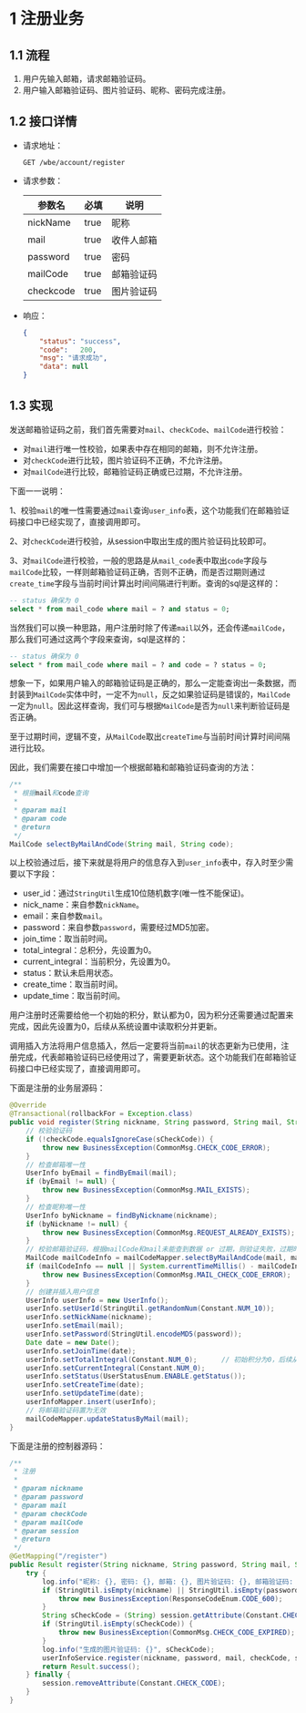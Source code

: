 # 1 注册业务

## 1.1 流程

1. 用户先输入邮箱，请求邮箱验证码。
2. 用户输入邮箱验证码、图片验证码、昵称、密码完成注册。

## 1.2 接口详情

- 请求地址：

  ```http
  GET /wbe/account/register
  ```

- 请求参数：

  | 参数名    | 必填 | 说明       |
  | --------- | ---- | ---------- |
  | nickName  | true | 昵称       |
  | mail      | true | 收件人邮箱 |
  | password  | true | 密码       |
  | mailCode  | true | 邮箱验证码 |
  | checkcode | true | 图片验证码 |

- 响应：

  ```json
  {
      "status": "success",
      "code":	200,
      "msg": "请求成功",
      "data": null
  }
  ```

## 1.3 实现

发送邮箱验证码之前，我们首先需要对`mail`、`checkCode`、`mailCode`进行校验：

- 对`mail`进行唯一性校验，如果表中存在相同的邮箱，则不允许注册。
- 对`checkCode`进行比较，图片验证码不正确，不允许注册。
- 对`mailCode`进行比较，邮箱验证码正确或已过期，不允许注册。

下面一一说明：

1、校验`mail`的唯一性需要通过`mail`查询`user_info`表，这个功能我们在邮箱验证码接口中已经实现了，直接调用即可。

2、对`checkCode`进行校验，从session中取出生成的图片验证码比较即可。

3、对`mailCode`进行校验，一般的思路是从`mail_code`表中取出`code`字段与`mailCode`比较，一样则邮箱验证码正确，否则不正确，而是否过期则通过`create_time`字段与当前时间计算出时间间隔进行判断。查询的sql是这样的：

```sql
-- status 确保为 0
select * from mail_code where mail = ? and status = 0;
```

当然我们可以换一种思路，用户注册时除了传递`mail`以外，还会传递`mailCode`，那么我们可通过这两个字段来查询，sql是这样的：

```sql
-- status 确保为 0
select * from mail_code where mail = ? and code = ? status = 0;
```

想象一下，如果用户输入的邮箱验证码是正确的，那么一定能查询出一条数据，而封装到`MailCode`实体中时，一定不为`null`，反之如果验证码是错误的，`MailCode`一定为`null`。因此这样查询，我们可与根据`MailCode`是否为`null`来判断验证码是否正确。

至于过期时间，逻辑不变，从`MailCode`取出`createTime`与当前时间计算时间间隔进行比较。

因此，我们需要在接口中增加一个根据邮箱和邮箱验证码查询的方法：

```java
/**
 * 根据mail和code查询
 *
 * @param mail
 * @param code
 * @return
 */
MailCode selectByMailAndCode(String mail, String code);
```

以上校验通过后，接下来就是将用户的信息存入到`user_info`表中，存入时至少需要以下字段：

- user_id：通过`StringUtil`生成10位随机数字(唯一性不能保证)。
- nick_name：来自参数`nickName`。
- email：来自参数`mail`。
- password：来自参数`password`，需要经过MD5加密。
- join_time：取当前时间。
- total_integral：总积分，先设置为0。
- current_integral：当前积分，先设置为0。
- status：默认未启用状态。
- create_time：取当前时间。
- update_time：取当前时间。

用户注册时还需要给他一个初始的积分，默认都为0，因为积分还需要通过配置来完成，因此先设置为0，后续从系统设置中读取积分并更新。

调用插入方法将用户信息插入，然后一定要将当前`mail`的状态更新为已使用，注册完成，代表邮箱验证码已经使用过了，需要更新状态。这个功能我们在邮箱验证码接口中已经实现了，直接调用即可。

下面是注册的业务层源码：

```java
@Override
@Transactional(rollbackFor = Exception.class)
public void register(String nickname, String password, String mail, String checkCode, String sCheckCode, String mailCode) {
    // 校验验证码
    if (!checkCode.equalsIgnoreCase(sCheckCode)) {
        throw new BusinessException(CommonMsg.CHECK_CODE_ERROR);
    }
    // 检查邮箱唯一性
    UserInfo byEmail = findByEmail(mail);
    if (byEmail != null) {
        throw new BusinessException(CommonMsg.MAIL_EXISTS);
    }
    // 检查昵称唯一性
    UserInfo byNickname = findByNickname(nickname);
    if (byNickname != null) {
        throw new BusinessException(CommonMsg.REQUEST_ALREADY_EXISTS);
    }
    // 校验邮箱验证码，根据mailCode和mail未能查到数据 or 过期，则验证失败，过期时间为5min
    MailCode mailCodeInfo = mailCodeMapper.selectByMailAndCode(mail, mailCode);
    if (mailCodeInfo == null || System.currentTimeMillis() - mailCodeInfo.getCreateTime().getTime() > Constant.MIN_5_TO_MILLIS) {
        throw new BusinessException(CommonMsg.MAIL_CHECK_CODE_ERROR);
    }
    // 创建并插入用户信息
    UserInfo userInfo = new UserInfo();
    userInfo.setUserId(StringUtil.getRandomNum(Constant.NUM_10));
    userInfo.setNickName(nickname);
    userInfo.setEmail(mail);
    userInfo.setPassword(StringUtil.encodeMD5(password));
    Date date = new Date();
    userInfo.setJoinTime(date);
	userInfo.setTotalIntegral(Constant.NUM_0);      // 初始积分为0，后续从系统设置中更新
    userInfo.setCurrentIntegral(Constant.NUM_0);
    userInfo.setStatus(UserStatusEnum.ENABLE.getStatus());
    userInfo.setCreateTime(date);
    userInfo.setUpdateTime(date);
    userInfoMapper.insert(userInfo);
    // 将邮箱验证码置为无效
    mailCodeMapper.updateStatusByMail(mail);
}
```

下面是注册的控制器源码：

```java
/**
 * 注册
 *
 * @param nickname
 * @param password
 * @param mail
 * @param checkCode
 * @param mailCode
 * @param session
 * @return
 */
@GetMapping("/register")
public Result register(String nickname, String password, String mail, String checkCode, String mailCode, HttpSession session) {
    try {
        log.info("昵称: {}, 密码: {}, 邮箱: {}, 图片验证码: {}, 邮箱验证码: {}", nickname, password, mail, checkCode, mailCode);
        if (StringUtil.isEmpty(nickname) || StringUtil.isEmpty(password) || StringUtil.isEmpty(mail) || StringUtil.isEmpty(checkCode) || StringUtil.isEmpty(mailCode)) {
            throw new BusinessException(ResponseCodeEnum.CODE_600);
        }
        String sCheckCode = (String) session.getAttribute(Constant.CHECK_CODE);
        if (StringUtil.isEmpty(sCheckCode)) {
            throw new BusinessException(CommonMsg.CHECK_CODE_EXPIRED);
        }
        log.info("生成的图片验证码: {}", sCheckCode);
        userInfoService.register(nickname, password, mail, checkCode, sCheckCode, mailCode);
        return Result.success();
    } finally {
        session.removeAttribute(Constant.CHECK_CODE);
    }
}
```

